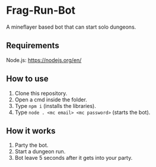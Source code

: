 # Frag-Run-Bot
A mineflayer based bot that can start solo dungeons.

## Requirements
Node.js: https://nodejs.org/en/

## How to use
1. Clone this repository.
2. Open a cmd inside the folder.
3. Type `npm i` (installs the libraries).
3. Type `node . <mc email> <mc password>` (starts the bot).

## How it works
1. Party the bot.
2. Start a dungeon run.
3. Bot leave 5 seconds after it gets into your party.
